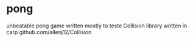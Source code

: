 # pong
unbeatable pong game written mostly to teste Collision library written in carp
github.com/allenj12/Collision
